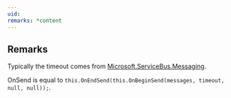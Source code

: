 ```yaml
---
uid: 
remarks: *content
---
```

## Remarks  
 Typically the timeout comes from [Microsoft.ServiceBus.Messaging](assetId:///N:Microsoft.ServiceBus.Messaging?qualifyHint=False&autoUpgrade=True).  
  
 OnSend is equal to `this.OnEndSend(this.OnBeginSend(messages, timeout, null, null));`.